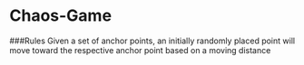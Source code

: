# Chaos-Game

###Rules
    Given a set of anchor points, 
    an initially randomly placed point
    will move toward the respective anchor point
    based on a moving distance  
